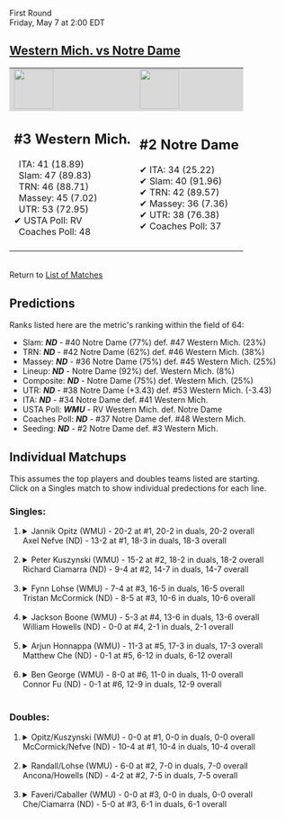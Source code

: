 First Round  
Friday, May 7 at 2:00 EDT
## [Western Mich. vs Notre Dame](https://www.ncaa.com/game/5833372) 

<table><tr style="background-color: #d9d9d9 !important"><td><img src="https://www.ncaa.com/sites/default/files/images/logos/schools/w/western-mich.70.png" width="70" height="70" /></td><td><img src="https://www.ncaa.com/sites/default/files/images/logos/schools/n/notre-dame.70.png" width="70" height="70" /></td></tr><tr>
<td>  

<h2>#3 Western Mich.</h2>  
&nbsp; ITA: 41 (18.89)<br>  
&nbsp; Slam: 47 (89.83)<br>  
&nbsp; TRN: 46 (88.71)<br>  
&nbsp; Massey: 45 (7.02)<br>  
&nbsp; UTR: 53 (72.95)<br>  
&#10004; USTA Poll: RV<br>  
&nbsp; Coaches Poll: 48<br>  
<br>  

</td>
<td>  

<h2>#2 Notre Dame</h2>  
&#10004; ITA: 34 (25.22)<br>  
&#10004; Slam: 40 (91.96)<br>  
&#10004; TRN: 42 (89.57)<br>  
&#10004; Massey: 36 (7.36)<br>  
&#10004; UTR: 38 (76.38)<br>  
&#10004; Coaches Poll: 37<br>  
<br>  

</td>
</tr></table>  


<br>Return to [List of Matches](../index.md)  

## Predictions  

Ranks listed here are the metric's ranking within the field of 64:  
- Slam: ***ND*** - #40 Notre Dame (77%) def. #47 Western Mich. (23%)  
- TRN: ***ND*** - #42 Notre Dame (62%) def. #46 Western Mich. (38%)  
- Massey: ***ND*** - #36 Notre Dame (75%) def. #45 Western Mich. (25%)  
- Lineup: ***ND*** - Notre Dame (92%) def. Western Mich. (8%)  
- Composite: ***ND*** - Notre Dame (75%) def. Western Mich. (25%)  
- UTR: ***ND*** - #38 Notre Dame (+3.43) def. #53 Western Mich. (-3.43)  
- ITA: ***ND*** - #34 Notre Dame def. #41 Western Mich.  
- USTA Poll: ***WMU*** - RV Western Mich. def. Notre Dame  
- Coaches Poll: ***ND*** - #37 Notre Dame def. #48 Western Mich.  
- Seeding: ***ND*** - #2 Notre Dame def. #3 Western Mich.  

## Individual Matchups  
This assumes the top players and doubles teams listed are starting.  
Click on a Singles match to show individual predections for each line.  

### Singles:  

<ol>
<li><details>
<summary markdown="span">Jannik Opitz (WMU) - 20-2 at #1, 20-2 in duals, 20-2 overall<br>Axel Nefve (ND) - 13-2 at #1, 18-3 in duals, 18-3 overall</summary>
<h4>Predictions</h4><ul>
<li>Slam: <b><i>ND</i></b> - Nefve (82%) def. Opitz (18%)</li>  
<li>TRN: <b><i>ND</i></b> - Nefve (84%) def. Opitz (16%)</li>  
<li>Massey: <b><i>ND</i></b> - Nefve (75%) def. Opitz (25%)</li>  
<li>UTR: <b><i>ND</i></b> - Nefve (92%) def. Opitz (8%)</li>  
<li>Composite: <b><i>ND</i></b> - Nefve (83%) def. Opitz (17%)</li>  
<li>ITA: <b><i>ND</i></b> - Nefve (21.49) def. Opitz (3.71)</li>  
</ul>
</details>&nbsp;</li>
<li><details>
<summary markdown="span">Peter Kuszynski (WMU) - 15-2 at #2, 18-2 in duals, 18-2 overall<br>Richard Ciamarra (ND) - 9-4 at #2, 14-7 in duals, 14-7 overall</summary>
<h4>Predictions</h4><ul>
<li>Slam: <b><i>ND</i></b> - Ciamarra (89%) def. Kuszynski (11%)</li>  
<li>TRN: <b><i>ND</i></b> - Ciamarra (82%) def. Kuszynski (18%)</li>  
<li>Massey: <b><i>ND</i></b> - Ciamarra (75%) def. Kuszynski (25%)</li>  
<li>UTR: <b><i>ND</i></b> - Ciamarra (91%) def. Kuszynski (9%)</li>  
<li>Composite: <b><i>ND</i></b> - Ciamarra (84%) def. Kuszynski (16%)</li>  
<li>ITA: <b><i>ND</i></b> - Ciamarra (8.18) def. Kuszynski (3.15)</li>  
</ul>
</details>&nbsp;</li>
<li><details>
<summary markdown="span">Fynn Lohse (WMU) - 7-4 at #3, 16-5 in duals, 16-5 overall<br>Tristan McCormick (ND) - 8-5 at #3, 10-6 in duals, 10-6 overall</summary>
<h4>Predictions</h4><ul>
<li>Slam: <b><i>ND</i></b> - McCormick (88%) def. Lohse (12%)</li>  
<li>TRN: <b><i>ND</i></b> - McCormick (88%) def. Lohse (12%)</li>  
<li>Massey: <b><i>ND</i></b> - McCormick (75%) def. Lohse (25%)</li>  
<li>UTR: <b><i>ND</i></b> - McCormick (91%) def. Lohse (9%)</li>  
<li>Composite: <b><i>ND</i></b> - McCormick (85%) def. Lohse (15%)</li>  
<li>ITA: <b><i>ND</i></b> - McCormick (3.76) def. Lohse (2.10)</li>  
</ul>
</details>&nbsp;</li>
<li><details>
<summary markdown="span">Jackson Boone (WMU) - 5-3 at #4, 13-6 in duals, 13-6 overall<br>William Howells (ND) - 0-0 at #4, 2-1 in duals, 2-1 overall</summary>
<h4>Predictions</h4><ul>
<li>Slam: <b><i>WMU</i></b> - Boone (100%) def. Howells (0%)</li>  
<li>TRN: <b><i>WMU</i></b> - Boone (100%) def. Howells (0%)</li>  
<li>Massey: <b><i>WMU</i></b> - Boone (75%) def. Howells (25%)</li>  
<li>UTR: <b><i>WMU</i></b> - Boone (100%) def. Howells (0%)</li>  
<li>Composite: <b><i>WMU</i></b> - Boone (99%) def. Howells (1%)</li>  
<li>ITA: <b><i>WMU</i></b> - Boone (1.91) def. Howells (0.00)</li>  
</ul>
</details>&nbsp;</li>
<li><details>
<summary markdown="span">Arjun Honnappa (WMU) - 11-3 at #5, 17-3 in duals, 17-3 overall<br>Matthew Che (ND) - 0-1 at #5, 6-12 in duals, 6-12 overall</summary>
<h4>Predictions</h4><ul>
<li>Slam: <b><i>ND</i></b> - Che (80%) def. Honnappa (20%)</li>  
<li>TRN: <b><i>ND</i></b> - Che (65%) def. Honnappa (35%)</li>  
<li>Massey: <b><i>WMU</i></b> - Honnappa (75%) def. Che (25%)</li>  
<li>UTR: <b><i>ND</i></b> - Che (78%) def. Honnappa (22%)</li>  
<li>Composite: <b><i>ND</i></b> - Che (56%) def. Honnappa (44%)</li>  
<li>ITA: <b><i>WMU</i></b> - Honnappa (2.67) def. Che (0.00)</li>  
</ul>
</details>&nbsp;</li>
<li><details>
<summary markdown="span">Ben George (WMU) - 8-0 at #6, 11-0 in duals, 11-0 overall<br>Connor Fu (ND) - 0-1 at #6, 12-9 in duals, 12-9 overall</summary>
<h4>Predictions</h4><ul>
<li>Slam: <b><i>ND</i></b> - Fu (89%) def. George (11%)</li>  
<li>TRN: <b><i>ND</i></b> - Fu (86%) def. George (14%)</li>  
<li>Massey: <b><i>ND</i></b> - Fu (75%) def. George (25%)</li>  
<li>UTR: <b><i>ND</i></b> - Fu (86%) def. George (14%)</li>  
<li>Composite: <b><i>ND</i></b> - Fu (84%) def. George (16%)</li>  
<li>ITA: <b><i>WMU</i></b> - George (4.11) def. Fu (1.57)</li>  
</ul>
</details>&nbsp;</li>
</ol>

### Doubles:  

<ol>
<li><details>
<summary markdown="span">Opitz/Kuszynski (WMU) - 0-0 at #1, 0-0 in duals, 0-0 overall<br>McCormick/Nefve (ND) - 10-4 at #1, 10-4 in duals, 10-4 overall</summary>
<br>Sorry, we don't have any metrics for this match
</details>&nbsp;</li>
<li><details>
<summary markdown="span">Randall/Lohse (WMU) - 6-0 at #2, 7-0 in duals, 7-0 overall<br>Ancona/Howells (ND) - 4-2 at #2, 7-5 in duals, 7-5 overall</summary>
<br>Sorry, we don't have any metrics for this match
</details>&nbsp;</li>
<li><details>
<summary markdown="span">Faveri/Caballer (WMU) - 0-0 at #3, 0-0 in duals, 0-0 overall<br>Che/Ciamarra (ND) - 5-0 at #3, 6-1 in duals, 6-1 overall</summary>
<br>Sorry, we don't have any metrics for this match
</details>&nbsp;</li>
</ol>